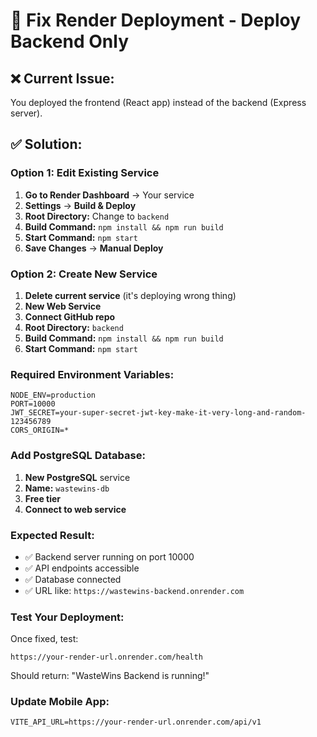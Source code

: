 # 🔧 Fix Render Deployment - Deploy Backend Only

## ❌ **Current Issue:**
You deployed the frontend (React app) instead of the backend (Express server).

## ✅ **Solution:**

### **Option 1: Edit Existing Service**
1. **Go to Render Dashboard** → Your service
2. **Settings** → **Build & Deploy**
3. **Root Directory:** Change to `backend`
4. **Build Command:** `npm install && npm run build`
5. **Start Command:** `npm start`
6. **Save Changes** → **Manual Deploy**

### **Option 2: Create New Service**
1. **Delete current service** (it's deploying wrong thing)
2. **New Web Service**
3. **Connect GitHub repo**
4. **Root Directory:** `backend`
5. **Build Command:** `npm install && npm run build`
6. **Start Command:** `npm start`

### **Required Environment Variables:**
```
NODE_ENV=production
PORT=10000
JWT_SECRET=your-super-secret-jwt-key-make-it-very-long-and-random-123456789
CORS_ORIGIN=*
```

### **Add PostgreSQL Database:**
1. **New PostgreSQL** service
2. **Name:** `wastewins-db`
3. **Free tier**
4. **Connect to web service**

### **Expected Result:**
- ✅ Backend server running on port 10000
- ✅ API endpoints accessible
- ✅ Database connected
- ✅ URL like: `https://wastewins-backend.onrender.com`

### **Test Your Deployment:**
Once fixed, test:
```
https://your-render-url.onrender.com/health
```
Should return: "WasteWins Backend is running!"

### **Update Mobile App:**
```env
VITE_API_URL=https://your-render-url.onrender.com/api/v1
```
